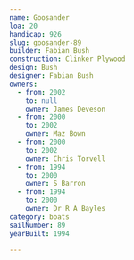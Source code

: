 ```yaml
---
name: Goosander
loa: 20
handicap: 926
slug: goosander-89
builder: Fabian Bush
construction: Clinker Plywood
design: Bush
designer: Fabian Bush
owners:
  - from: 2002
    to: null
    owner: James Deveson
  - from: 2000
    to: 2002
    owner: Maz Bown
  - from: 2000
    to: 2002
    owner: Chris Torvell
  - from: 1994
    to: 2000
    owner: S Barron
  - from: 1994
    to: 2000
    owner: Dr R A Bayles
category: boats
sailNumber: 89
yearBuilt: 1994

---
```

